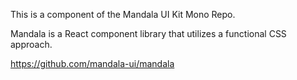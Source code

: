 This is a component of the Mandala UI Kit Mono Repo.

Mandala is a React component library that utilizes a functional CSS approach.

https://github.com/mandala-ui/mandala
